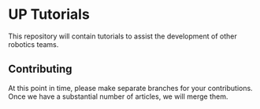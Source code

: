 # UP Tutorials

This repository will contain tutorials to assist the development of other robotics teams.

## Contributing

At this point in time, please make separate branches for your contributions. Once we have a substantial number of articles, we will merge them.
